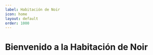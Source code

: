 ```yaml
---
label: Habitación de Noir
icon: home
layout: default
order: 1000
---
```

# Bienvenido a la Habitación de Noir
